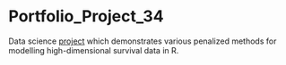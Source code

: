 # Portfolio_Project_34
Data science [project](https://johnpaulinepineda.github.io/Portfolio_Project_34/) which demonstrates various penalized methods for modelling high-dimensional survival data in R.
